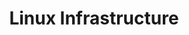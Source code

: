 ---
credit:
- yScribblez
featured: false
recording: ''
slides: linux_infrastructure.pdf
tags:
- linux
time_close: ''
time_start: '2019-02-14T02:15:00.000000Z'
title: Linux Infrastructure
---